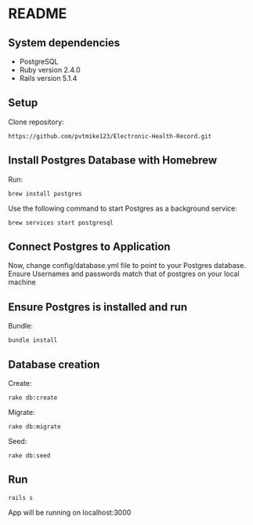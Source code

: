 # README

## System dependencies

- PostgreSQL
- Ruby version 2.4.0
- Rails version 5.1.4

## Setup

Clone repository:

    https://github.com/pvtmike123/Electronic-Health-Record.git

## Install Postgres Database with Homebrew

Run:

    brew install postgres

Use the following command to start Postgres as a background service:

    brew services start postgresql

## Connect Postgres to Application

Now, change config/database.yml file to point to your Postgres database. Ensure Usernames and passwords match that of postgres on your local machine


## Ensure Postgres is installed and run

Bundle:

    bundle install

## Database creation

Create:

    rake db:create

Migrate:

    rake db:migrate

Seed:

    rake db:seed

## Run

    rails s

App will be running on localhost:3000
